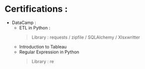 # Certifications :
- DataCamp : 
  - ETL in Python :
    > Library : requests / zipfile / SQLAlchemy / Xlsxwritter
  - Introduction to Tableau
  - Regular Expression in Python
    > Library : re
